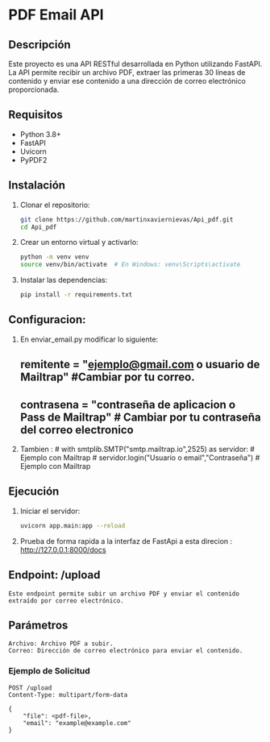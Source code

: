 # PDF Email API

## Descripción
Este proyecto es una API RESTful desarrollada en Python utilizando FastAPI. La API permite recibir un archivo PDF, extraer las primeras 30 líneas de contenido y enviar ese contenido a una dirección de correo electrónico proporcionada.


## Requisitos
- Python 3.8+
- FastAPI
- Uvicorn
- PyPDF2


## Instalación

1. Clonar el repositorio:
    ```sh
    git clone https://github.com/martinxaviernievas/Api_pdf.git
    cd Api_pdf
    ```

2. Crear un entorno virtual y activarlo:
    ```sh
    python -m venv venv
    source venv/bin/activate  # En Windows: venv\Scripts\activate
    ```

3. Instalar las dependencias:
    ```sh
    pip install -r requirements.txt
    ```

## Configuracion:


1. En enviar_email.py modificar lo siguiente:

   ## remitente = "ejemplo@gmail.com o usuario de Mailtrap" #Cambiar por tu correo.
   ## contrasena =  "contraseña de aplicacion o Pass de Mailtrap" # Cambiar por tu contraseña del correo electronico 
2. Tambien :
       # with smtplib.SMTP("smtp.mailtrap.io",2525) as servidor: # Ejemplo con Mailtrap
       # servidor.login("Usuario o email","Contraseña") # Ejemplo con Mailtrap
 

## Ejecución

1. Iniciar el servidor:
    ```sh
    uvicorn app.main:app --reload
    ```

2. Prueba de forma rapida a la interfaz de FastApi a esta direcion : http://127.0.0.1:8000/docs


## Endpoint: /upload
    Este endpoint permite subir un archivo PDF y enviar el contenido extraído por correo electrónico.

## Parámetros
    Archivo: Archivo PDF a subir.
    Correo: Dirección de correo electrónico para enviar el contenido.

### Ejemplo de Solicitud
```http
POST /upload
Content-Type: multipart/form-data

{
    "file": <pdf-file>,
    "email": "example@example.com"
}